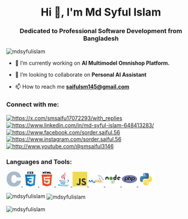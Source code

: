 <h1 align="center">Hi 👋, I'm Md Syful Islam</h1>
<h3 align="center">Dedicated to Professional Software Development from Bangladesh</h3>

<p align="left"> <img src="https://komarev.com/ghpvc/?username=mdsyfulislam&label=Profile%20views&color=0e75b6&style=flat" alt="mdsyfulislam" /> </p>

- 🔭 I’m currently working on **AI Multimodel Omnishop Platform.**

- 👯 I’m looking to collaborate on **Personal AI Assistant**

- 📫 How to reach me **saifulsm145@gmail.com**

<h3 align="left">Connect with me:</h3>
<p align="left">
<a href="https://x.com/smsaifu17072293/with_replies" target="blank"><img align="center" src="https://raw.githubusercontent.com/rahuldkjain/github-profile-readme-generator/master/src/images/icons/Social/twitter.svg" alt="https://x.com/smsaifu17072293/with_replies" height="30" width="40" /></a>
<a href="https://www.linkedin.com/in/md-syful-islam-648413283/" target="blank"><img align="center" src="https://raw.githubusercontent.com/rahuldkjain/github-profile-readme-generator/master/src/images/icons/Social/linked-in-alt.svg" alt="https://www.linkedin.com/in/md-syful-islam-648413283/" height="30" width="40" /></a>
<a href="https://www.facebook.com/sorder.saiful.56" target="blank"><img align="center" src="https://raw.githubusercontent.com/rahuldkjain/github-profile-readme-generator/master/src/images/icons/Social/facebook.svg" alt="https://www.facebook.com/sorder.saiful.56" height="30" width="40" /></a>
<a href="https://www.instagram.com/sorder.saiful.56" target="blank"><img align="center" src="https://raw.githubusercontent.com/rahuldkjain/github-profile-readme-generator/master/src/images/icons/Social/instagram.svg" alt="https://www.instagram.com/sorder.saiful.56" height="30" width="40" /></a>
<a href="https://www.youtube.com/@smsaiful3146" target="blank"><img align="center" src="https://raw.githubusercontent.com/rahuldkjain/github-profile-readme-generator/master/src/images/icons/Social/youtube.svg" alt="http://www.youtube.com/@smsaiful3146" height="30" width="40" /></a>
</p>

<h3 align="left">Languages and Tools:</h3>
<p align="left"> <a href="https://www.cprogramming.com/" target="_blank" rel="noreferrer"> <img src="https://raw.githubusercontent.com/devicons/devicon/master/icons/c/c-original.svg" alt="c" width="40" height="40"/> </a> <a href="https://www.w3schools.com/css/" target="_blank" rel="noreferrer"> <img src="https://raw.githubusercontent.com/devicons/devicon/master/icons/css3/css3-original-wordmark.svg" alt="css3" width="40" height="40"/> </a> <a href="https://www.w3.org/html/" target="_blank" rel="noreferrer"> <img src="https://raw.githubusercontent.com/devicons/devicon/master/icons/html5/html5-original-wordmark.svg" alt="html5" width="40" height="40"/> </a> <a href="https://www.java.com" target="_blank" rel="noreferrer"> <img src="https://raw.githubusercontent.com/devicons/devicon/master/icons/java/java-original.svg" alt="java" width="40" height="40"/> </a> <a href="https://developer.mozilla.org/en-US/docs/Web/JavaScript" target="_blank" rel="noreferrer"> <img src="https://raw.githubusercontent.com/devicons/devicon/master/icons/javascript/javascript-original.svg" alt="javascript" width="40" height="40"/> </a> <a href="https://www.mysql.com/" target="_blank" rel="noreferrer"> <img src="https://raw.githubusercontent.com/devicons/devicon/master/icons/mysql/mysql-original-wordmark.svg" alt="mysql" width="40" height="40"/> </a> <a href="https://nodejs.org" target="_blank" rel="noreferrer"> <img src="https://raw.githubusercontent.com/devicons/devicon/master/icons/nodejs/nodejs-original-wordmark.svg" alt="nodejs" width="40" height="40"/> </a> <a href="https://www.php.net" target="_blank" rel="noreferrer"> <img src="https://raw.githubusercontent.com/devicons/devicon/master/icons/php/php-original.svg" alt="php" width="40" height="40"/> </a> <a href="https://www.python.org" target="_blank" rel="noreferrer"> <img src="https://raw.githubusercontent.com/devicons/devicon/master/icons/python/python-original.svg" alt="python" width="40" height="40"/> </a> </p>

<p><img align="left" src="https://github-readme-stats.vercel.app/api/top-langs?username=mdsyfulislam&show_icons=true&locale=en&layout=compact" alt="mdsyfulislam" /></p>

<p>&nbsp;<img align="center" src="https://github-readme-stats.vercel.app/api?username=mdsyfulislam&show_icons=true&locale=en" alt="mdsyfulislam" /></p>

<p><img align="center" src="https://github-readme-streak-stats.herokuapp.com/?user=mdsyfulislam&" alt="mdsyfulislam" /></p>
